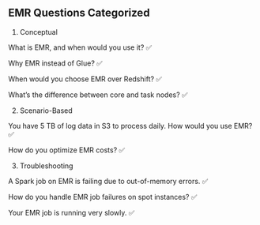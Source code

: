 ##  EMR Questions Categorized

1. Conceptual

What is EMR, and when would you use it? ✅

Why EMR instead of Glue? ✅

When would you choose EMR over Redshift? ✅

What’s the difference between core and task nodes? ✅


2. Scenario-Based

You have 5 TB of log data in S3 to process daily. How would you use EMR? ✅

How do you optimize EMR costs? ✅


3. Troubleshooting

A Spark job on EMR is failing due to out-of-memory errors. ✅

How do you handle EMR job failures on spot instances? ✅

Your EMR job is running very slowly. ✅
